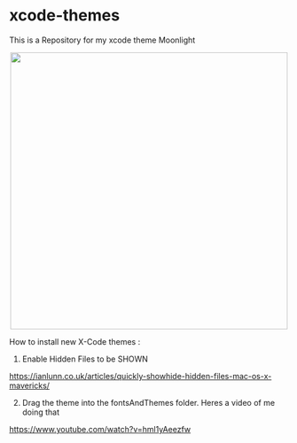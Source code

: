 # xcode-themes

This is a Repository for my xcode theme Moonlight
<p align="center">
  <img src="https://image.ibb.co/bXw24Q/Screen_Shot_2017_09_27_at_10_46_29_AM.png" width="500"/>
</p>

How to install new X-Code themes :

1) Enable Hidden Files to be SHOWN

https://ianlunn.co.uk/articles/quickly-showhide-hidden-files-mac-os-x-mavericks/

2) Drag the theme into the fontsAndThemes folder. Heres a video of me doing that

https://www.youtube.com/watch?v=hml1yAeezfw
